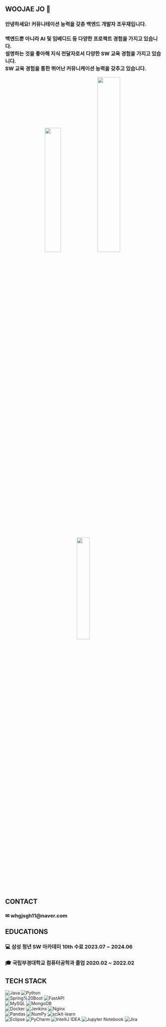 ## WOOJAE JO 👋
<div>
  <h3>
  안녕하세요! 커뮤니테이션 능력을 갖춘 백엔드 개발자 조우재입니다.
  </h3>
  <h3>
  백엔드뿐 아니라 AI 및 임베디드 등 다양한 프로젝트 경험을 가지고 있습니다.<br>
  설명하는 것을 좋아해 지식 전달자로서 다양한 SW 교육 경험을 가지고 있습니다.<br>
  SW 교육 경험을 통한 뛰어난 커뮤니케이션 능력을 갖추고 있습니다.
  </h3>
</div>

<div align="center">
  <img src="http://mazassumnida.wtf/api/v2/generate_badge?boj=whdnwo11" width="32%">  
  <img src="https://github-readme-stats.vercel.app/api?username=Jo-dv&show_icons=true&theme=transparent" width="38%">
  <img src="https://github-readme-stats.vercel.app/api/top-langs/?username=Jo-dv&layout=compact" width="29%">
</div>

## CONTACT 
<div>
  <p><h3>✉ whgjsgh11@naver.com</h3>
</div>

## EDUCATIONS
<div align="left">
  <p><h3>💻 삼성 청년 SW 아카데미 10th 수료 2023.07 ~ 2024.06</h3>
  <p><h3>🎓 국립부경대학교 컴퓨터공학과 졸업 2020.02 ~ 2022.02</h3>
</div>

## TECH STACK
![Java](https://img.shields.io/badge/java-%23ED8B00.svg?style=for-the-badge&logo=openjdk&logoColor=white)
![Python](https://img.shields.io/badge/python-3670A0?style=for-the-badge&logo=python&logoColor=ffdd54)  
![Spring%20Boot](https://img.shields.io/badge/Spring%20Boot-6DB33F.svg?&style=for-the-badge&logo=Spring%20Boot&logoColor=white)
![FastAPI](https://img.shields.io/badge/FastAPI-005571?style=for-the-badge&logo=fastapi)  
![MySQL](https://img.shields.io/badge/mysql-4479A1.svg?style=for-the-badge&logo=mysql&logoColor=white)
![MongoDB](https://img.shields.io/badge/MongoDB-%234ea94b.svg?style=for-the-badge&logo=mongodb&logoColor=white)  
![Docker](https://img.shields.io/badge/docker-%230db7ed.svg?style=for-the-badge&logo=docker&logoColor=white)
![Jenkins](https://img.shields.io/badge/jenkins-%232C5263.svg?style=for-the-badge&logo=jenkins&logoColor=white)
![Nginx](https://img.shields.io/badge/nginx-%23009639.svg?style=for-the-badge&logo=nginx&logoColor=white)  
![Pandas](https://img.shields.io/badge/pandas-%23150458.svg?style=for-the-badge&logo=pandas&logoColor=white)
![NumPy](https://img.shields.io/badge/numpy-%23013243.svg?style=for-the-badge&logo=numpy&logoColor=white)
![scikit-learn](https://img.shields.io/badge/scikit--learn-F7931E.svg?style=for-the-badge&logo=scikit-learn&logoColor=white)  
![Eclipse](https://img.shields.io/badge/Eclipse-2C2255.svg?style=for-the-badge&logo=Eclipse&logoColor=white)
![PyCharm](https://img.shields.io/badge/pycharm-143?style=for-the-badge&logo=pycharm&logoColor=black&color=black&labelColor=green)
![IntelliJ IDEA](https://img.shields.io/badge/IntelliJ-000000.svg?style=for-the-badge&logo=intellij-idea&logoColor=white)
![Jupyter Notebook](https://img.shields.io/badge/jupyter-F37626.svg?style=for-the-badge&logo=jupyter&logoColor=white)
![Jira](https://img.shields.io/badge/jira-%230A0FFF.svg?style=for-the-badge&logo=jira&logoColor=white)

<!--
**Jo-dv/Jo-dv** is a ✨ _special_ ✨ repository because its `README.md` (this file) appears on your GitHub profile.

Here are some ideas to get you started:

- 🔭 I’m currently working on ...
- 🌱 I’m currently learning ...
- 👯 I’m looking to collaborate on ...
- 🤔 I’m looking for help with ...
- 💬 Ask me about ...
- 📫 How to reach me: ...
- 😄 Pronouns: ...
- ⚡ Fun fact: ...
-->
